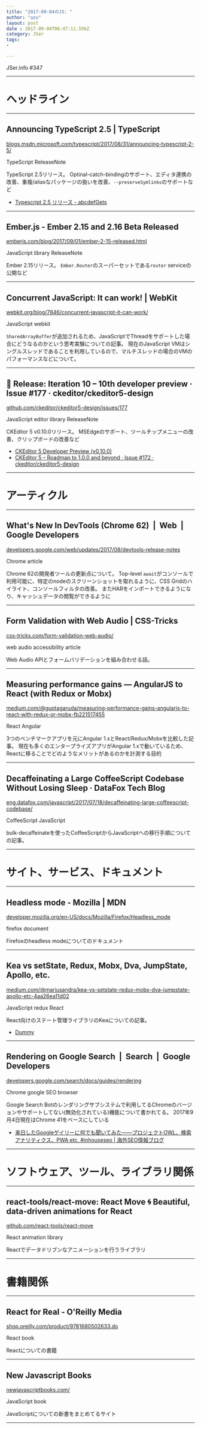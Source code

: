 ```yaml
---
title: "2017-09-04のJS: "
author: "azu"
layout: post
date : 2017-09-04T06:47:11.556Z
category: JSer
tags:
-

---
```


JSer.info #347

----

<h1 class="site-genre">ヘッドライン</h1>

----

## Announcing TypeScript 2.5 | TypeScript
[blogs.msdn.microsoft.com/typescript/2017/08/31/announcing-typescript-2-5/](https://blogs.msdn.microsoft.com/typescript/2017/08/31/announcing-typescript-2-5/ "Announcing TypeScript 2.5 | TypeScript")
<p class="jser-tags jser-tag-icon"><span class="jser-tag">TypeScript</span> <span class="jser-tag">ReleaseNote</span></p>

TypeScript 2.5リリース。
Optinal-catch-bindingのサポート、エディタ連携の改善、重複/aliasなパッケージの扱いを改善、`--preserveSymlinks`のサポートなど

- [Typescript 2.5 リリース - abcdefGets](http://abcdef.gets.b6n.ch/entry/2017/09/01/143601 "Typescript 2.5 リリース - abcdefGets")

----

## Ember.js - Ember 2.15 and 2.16 Beta Released
[emberjs.com/blog/2017/09/01/ember-2-15-released.html](https://emberjs.com/blog/2017/09/01/ember-2-15-released.html "Ember.js - Ember 2.15 and 2.16 Beta Released")
<p class="jser-tags jser-tag-icon"><span class="jser-tag">JavaScript</span> <span class="jser-tag">library</span> <span class="jser-tag">ReleaseNote</span></p>

Ember 2.15リリース。
`Ember.Router`のスーパーセットである`router` serviceの公開など


----

## Concurrent JavaScript: It can work! | WebKit
[webkit.org/blog/7846/concurrent-javascript-it-can-work/](https://webkit.org/blog/7846/concurrent-javascript-it-can-work/ "Concurrent JavaScript: It can work! | WebKit")
<p class="jser-tags jser-tag-icon"><span class="jser-tag">JavaScript</span> <span class="jser-tag">webkit</span></p>

`SharedArrayBuffer`が追加されるため、JavaScriptでThreadをサポートした場合にどうなるのかという思考実験についての記事。
現在のJavaScript VMはシングルスレッドであることを利用しているので、マルチスレッドの場合のVMのパフォーマンスなどについて。


----

## 🏁 Release: Iteration 10 – 10th developer preview · Issue #177 · ckeditor/ckeditor5-design
[github.com/ckeditor/ckeditor5-design/issues/177](https://github.com/ckeditor/ckeditor5-design/issues/177 "🏁 Release: Iteration 10 – 10th developer preview · Issue #177 · ckeditor/ckeditor5-design")
<p class="jser-tags jser-tag-icon"><span class="jser-tag">JavaScript</span> <span class="jser-tag">editor</span> <span class="jser-tag">library</span> <span class="jser-tag">ReleaseNote</span></p>

CKEditor 5 v0.10.0リリース。
MSEdgeのサポート、ツールチップメニューの改善、クリップボードの改善など

- [CKEditor 5 Developer Preview (v0.10.0)](https://ckeditor5.github.io/ "CKEditor 5 Developer Preview (v0.10.0)")
- [CKEditor 5 – Roadmap to 1.0.0 and beyond · Issue #172 · ckeditor/ckeditor5-design](https://github.com/ckeditor/ckeditor5-design/issues/172 "CKEditor 5 – Roadmap to 1.0.0 and beyond · Issue #172 · ckeditor/ckeditor5-design")

----
<h1 class="site-genre">アーティクル</h1>

----

## What's New In DevTools (Chrome 62)  |  Web  |  Google Developers
[developers.google.com/web/updates/2017/08/devtools-release-notes](https://developers.google.com/web/updates/2017/08/devtools-release-notes "What's New In DevTools (Chrome 62)  |  Web  |  Google Developers")
<p class="jser-tags jser-tag-icon"><span class="jser-tag">Chrome</span> <span class="jser-tag">article</span></p>

Chrome 62の開発者ツールの更新点について。
Top-level `await`がコンソールで利用可能に、特定のnodeのスクリーンショットを取れるように、CSS Gridのハイライト、コンソールフィルタの改善。
またHARをインポートできるようになり、キャッシュデータの閲覧ができるように


----

## Form Validation with Web Audio | CSS-Tricks
[css-tricks.com/form-validation-web-audio/](https://css-tricks.com/form-validation-web-audio/ "Form Validation with Web Audio | CSS-Tricks")
<p class="jser-tags jser-tag-icon"><span class="jser-tag">web </span> <span class="jser-tag">audio</span> <span class="jser-tag">accessibility</span> <span class="jser-tag">article</span></p>

Web Audio APIとフォームバリデーションを組み合わせる話。


----

## Measuring performance gains — AngularJS to React (with Redux or Mobx)
[medium.com/@guptagaruda/measuring-performance-gains-angularjs-to-react-with-redux-or-mobx-fb221517455](https://medium.com/@guptagaruda/measuring-performance-gains-angularjs-to-react-with-redux-or-mobx-fb221517455 "Measuring performance gains — AngularJS to React (with Redux or Mobx)")
<p class="jser-tags jser-tag-icon"><span class="jser-tag">React</span> <span class="jser-tag">Angular</span></p>

3つのベンチマークアプリを元にAngular 1.xとReact/Redux/Mobxを比較した記事。
現在も多くのエンタープライズアプリがAngular 1.xで動いているため、Reactに移ることでどのようなメリットがあるのかを計測する目的


----

## Decaffeinating a Large CoffeeScript Codebase Without Losing Sleep · DataFox Tech Blog
[eng.datafox.com/javascript/2017/07/18/decaffeinating-large-coffeescript-codebase/](http://eng.datafox.com/javascript/2017/07/18/decaffeinating-large-coffeescript-codebase/ "Decaffeinating a Large CoffeeScript Codebase Without Losing Sleep · DataFox Tech Blog")
<p class="jser-tags jser-tag-icon"><span class="jser-tag">CoffeeScript</span> <span class="jser-tag">JavaScript</span></p>

bulk-decaffeinateを使ったCoffeeScriptからJavaScriptへの移行手順についての記事。


----
<h1 class="site-genre">サイト、サービス、ドキュメント</h1>

----

## Headless mode - Mozilla | MDN
[developer.mozilla.org/en-US/docs/Mozilla/Firefox/Headless\_mode](https://developer.mozilla.org/en-US/docs/Mozilla/Firefox/Headless_mode "Headless mode - Mozilla | MDN")
<p class="jser-tags jser-tag-icon"><span class="jser-tag">firefox</span> <span class="jser-tag">document</span></p>

Firefoxのheadless modeについてのドキュメント


----

## Kea vs setState, Redux, Mobx, Dva, JumpState, Apollo, etc.
[medium.com/@mariusandra/kea-vs-setstate-redux-mobx-dva-jumpstate-apollo-etc-4aa26ea11d02](https://medium.com/@mariusandra/kea-vs-setstate-redux-mobx-dva-jumpstate-apollo-etc-4aa26ea11d02 "Kea vs setState, Redux, Mobx, Dva, JumpState, Apollo, etc.")
<p class="jser-tags jser-tag-icon"><span class="jser-tag">JavaScript</span> <span class="jser-tag">redux</span> <span class="jser-tag">React</span></p>

React向けのステート管理ライブラリのKeaについての記事。

- [Dummy](http://example.com/ "Dummy")

----

## Rendering on Google Search  |  Search  |  Google Developers
[developers.google.com/search/docs/guides/rendering](https://developers.google.com/search/docs/guides/rendering "Rendering on Google Search  |  Search  |  Google Developers")
<p class="jser-tags jser-tag-icon"><span class="jser-tag">Chrome</span> <span class="jser-tag">google</span> <span class="jser-tag">SEO</span> <span class="jser-tag">browser</span></p>

Google Search Botのレンダリングサブシステムで利用してるChromeのバージョンやサポートしてない(無効化されている)機能について書かれてる。
2017年9月4日現在はChrome 41をベースにしている

- [来日したGoogleゲイリーに何でも聞いてみた――プロジェクトOWL、検索アナリティクス、PWA etc. #inhouseseo | 海外SEO情報ブログ](https://www.suzukikenichi.com/blog/ama-with-gary/amp/ "来日したGoogleゲイリーに何でも聞いてみた――プロジェクトOWL、検索アナリティクス、PWA etc. #inhouseseo | 海外SEO情報ブログ")

----
<h1 class="site-genre">ソフトウェア、ツール、ライブラリ関係</h1>

----

## react-tools/react-move: React Move 🌀 Beautiful, data-driven animations for React
[github.com/react-tools/react-move](https://github.com/react-tools/react-move "react-tools/react-move: React Move 🌀 Beautiful, data-driven animations for React")
<p class="jser-tags jser-tag-icon"><span class="jser-tag">React</span> <span class="jser-tag">animation</span> <span class="jser-tag">library</span></p>

Reactでデータドリブンなアニメーションを行うライブラリ


----
<h1 class="site-genre">書籍関係</h1>

----

## React for Real - O'Reilly Media
[shop.oreilly.com/product/9781680502633.do](http://shop.oreilly.com/product/9781680502633.do "React for Real - O'Reilly Media")
<p class="jser-tags jser-tag-icon"><span class="jser-tag">React</span> <span class="jser-tag">book</span></p>

Reactについての書籍


----

## New Javascript Books
[newjavascriptbooks.com/](https://newjavascriptbooks.com/ "New Javascript Books")
<p class="jser-tags jser-tag-icon"><span class="jser-tag">JavaScript</span> <span class="jser-tag">book</span></p>

JavaScriptについての新書をまとめてるサイト


----
